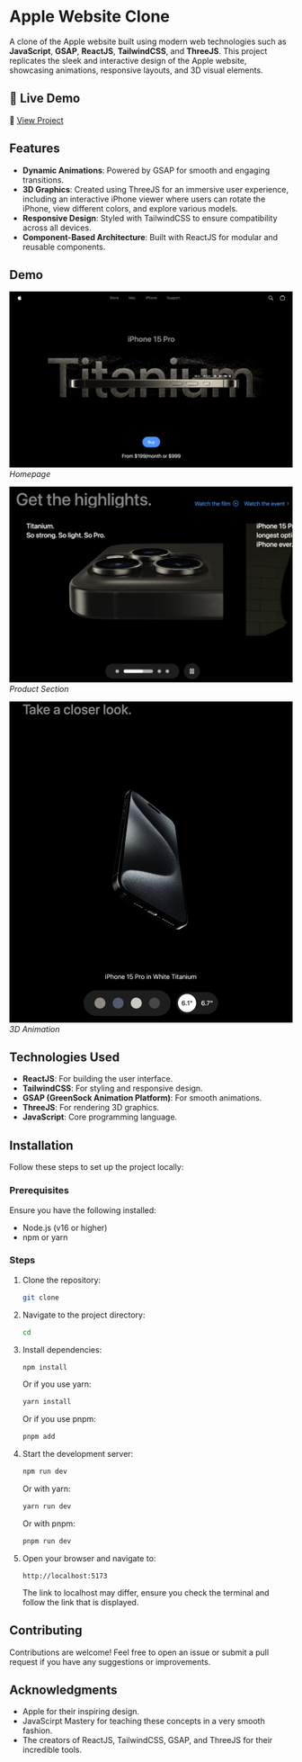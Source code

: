 # Apple Website Clone

A clone of the Apple website built using modern web technologies such as **JavaScript**, **GSAP**, **ReactJS**, **TailwindCSS**, and **ThreeJS**. This project replicates the sleek and interactive design of the Apple website, showcasing animations, responsive layouts, and 3D visual elements.

## 🚀 Live Demo  
🔗 [View Project]()  

## Features

- **Dynamic Animations**: Powered by GSAP for smooth and engaging transitions.
- **3D Graphics**: Created using ThreeJS for an immersive user experience, including an interactive iPhone viewer where users can rotate the iPhone, view different colors, and explore various models.
- **Responsive Design**: Styled with TailwindCSS to ensure compatibility across all devices.
- **Component-Based Architecture**: Built with ReactJS for modular and reusable components.

## Demo

![Homepage](./images/homepage.png)
*Homepage*

![Product Section](./images/product_section.png)
*Product Section*

![3D Animation](./images/3d_animation.png)
*3D Animation*

## Technologies Used

- **ReactJS**: For building the user interface.
- **TailwindCSS**: For styling and responsive design.
- **GSAP (GreenSock Animation Platform)**: For smooth animations.
- **ThreeJS**: For rendering 3D graphics.
- **JavaScript**: Core programming language.

## Installation

Follow these steps to set up the project locally:

### Prerequisites

Ensure you have the following installed:
- Node.js (v16 or higher)
- npm or yarn

### Steps

1. Clone the repository:
   ```bash
   git clone 
   ```

2. Navigate to the project directory:
   ```bash
   cd 
   ```

3. Install dependencies:
   ```bash
   npm install
   ```
   Or if you use yarn:
   ```bash
   yarn install
   ```
   Or if you use pnpm:
   ```bash
   pnpm add
   ```

4. Start the development server:
   ```bash
   npm run dev
   ```
   Or with yarn:
   ```bash
   yarn run dev
   ```
   Or with pnpm:
   ```bash
   pnpm run dev
   ```

5. Open your browser and navigate to:
   ```
   http://localhost:5173
   ```
   The link to localhost may differ, ensure you check the terminal and follow the link that is displayed.

## Contributing

Contributions are welcome! Feel free to open an issue or submit a pull request if you have any suggestions or improvements.

## Acknowledgments

- Apple for their inspiring design.
- JavaScirpt Mastery for teaching these concepts in a very smooth fashion.
- The creators of ReactJS, TailwindCSS, GSAP, and ThreeJS for their incredible tools.
